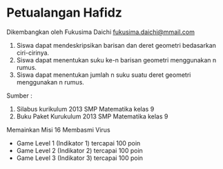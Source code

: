 # Petualangan Hafidz

Dikembangkan oleh Fukusima Daichi <fukusima.daichi@mmail.com>

1. Siswa dapat mendeskripsikan barisan dan deret geometri bedasarkan ciri-cirinya.
2. Siswa dapat menentukan suku ke-n barisan geometri menggunakan n rumus.
2. Siswa dapat menentukan jumlah n suku suatu deret geometri menggunakan n rumus.

Sumber :
1. Silabus kurikulum 2013 SMP Matematika kelas 9
2. Buku Paket Kurukulum 2013 SMP Matematika kelas 9

Memainkan Misi 16 Membasmi Virus

* Game Level 1 (Indikator 1) tercapai 100 poin
* Game Level 2 (Indikator 2) tercapai 100 poin
* Game Level 3 (Indikator 3) tercapai 100 poin
